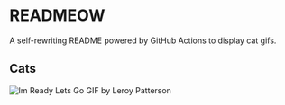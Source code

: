 # READMEOW

A self-rewriting README powered by GitHub Actions to display cat gifs.

## Cats

![Im Ready Lets Go GIF by Leroy Patterson](https://media3.giphy.com/media/CjmvTCZf2U3p09Cn0h/200.gif?cid=9acd02daz4y8yv1veidj5rckoyf8fp3p8bkcjgnw3zfig5zc&ep=v1_gifs_search&rid=200.gif&ct=g)
